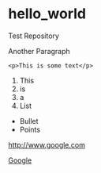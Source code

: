 # hello_world
Test Repository

Another Paragraph
```
<p>This is some text</p>
```

1. This
2. is
3. a
4. List

* Bullet
* Points

http://www.google.com

[Google](http://www.google.com)